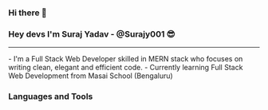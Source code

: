 ### Hi there 👋
### Hey devs  I'm Suraj Yadav - @Surajy001 😎
<hr>
- I'm a Full Stack Web Developer skilled in MERN stack who focuses on writing clean, elegant and efficient code.
- Currently learning Full Stack Web Development from Masai School (Bengaluru)


### Languages and Tools


<!--
**Surajy001/Surajy001** is a ✨ _special_ ✨ repository because its `README.md` (this file) appears on your GitHub profile.

Here are some ideas to get you started:

- 🔭 I’m currently working on ...
- 🌱 I’m currently learning ...
- 👯 I’m looking to collaborate on ...
- 🤔 I’m looking for help with ...
- 💬 Ask me about ...
- 📫 How to reach me: ...
- 😄 Pronouns: ...
- ⚡ Fun fact: ...
-->
